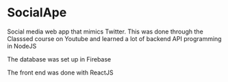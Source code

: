 # SocialApe

Social media web app that mimics Twitter. This was done through the Classsed course on Youtube and learned a lot of backend API programming in NodeJS

The database was set up in Firebase

The front end was done with ReactJS
